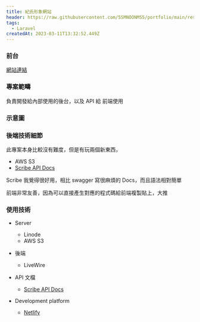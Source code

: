 ```yaml
---
title: 紀氏形象網站
header: https://raw.githubusercontent.com/5SMNOONMS5/portfolio/main/resources/projects/keebrother/keebrother1.png
tags:
  - Laravel
createdAt: 2023-03-11T13:32:52.449Z
---
```


### 前台

[網站連結](https://staging-keebrother.netlify.app/)

### 專案範疇

負責開發給內部使用的後台，以及 API 給 前端使用

### 示意圖

<smart-figure src="https://raw.githubusercontent.com/5SMNOONMS5/portfolio/main/resources/projects/keebrother/keebrother2.png"></smart-figure>
<smart-figure src="https://raw.githubusercontent.com/5SMNOONMS5/portfolio/main/resources/projects/keebrother/keebrother3.png"></smart-figure>
<smart-figure src="https://raw.githubusercontent.com/5SMNOONMS5/portfolio/main/resources/projects/keebrother/keebrother4.png"></smart-figure>



### 後端技術細節

此專案本身比較沒有難度，但是有玩兩個新東西，
* AWS S3
* [Scribe API Docs](https://scribe.knuckles.wtf/laravel/documenting)

Scribe 我覺得很好用，相比 swagger 寫很麻煩的 Docs，而且語法相對簡單

前端非常友善，因為可以直接產生對應的程式碼給前端複製貼上，大推

<smart-figure src="https://raw.githubusercontent.com/5SMNOONMS5/portfolio/main/resources/projects/keebrother/keebrother5.png"></smart-figure>

### 使用技術

* Server
  * Linode
  * AWS S3

* 後端
  * LiveWire

* API 文檔
  * [Scribe API Docs](https://scribe.knuckles.wtf/laravel/documenting)

* Development platform
  * [Netlify](https://www.netlify.com/)
